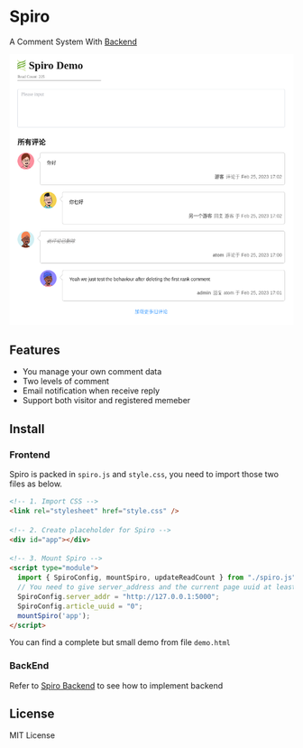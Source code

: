 # Spiro

A Comment System With [Backend](https://github.com/coffeehat/Spiro_Backend)

<img src="./public/demo.png" width="600px"/>

## Features

* You manage your own comment data
* Two levels of comment
* Email notification when receive reply
* Support both visitor and registered memeber

## Install

### Frontend

Spiro is packed in `spiro.js` and `style.css`, you need to import those two files as below.

``` html
<!-- 1. Import CSS -->
<link rel="stylesheet" href="style.css" />

<!-- 2. Create placeholder for Spiro -->
<div id="app"></div>

<!-- 3. Mount Spiro -->
<script type="module">
  import { SpiroConfig, mountSpiro, updateReadCount } from "./spiro.js";
  // You need to give server_address and the current page uuid at least
  SpiroConfig.server_addr = "http://127.0.0.1:5000";
  SpiroConfig.article_uuid = "0";
  mountSpiro('app');
</script>
```

You can find a complete but small demo from file `demo.html` 

### BackEnd

Refer to [Spiro Backend](https://github.com/coffeehat/Spiro_Backend) to see how to implement backend

## License

MIT License
